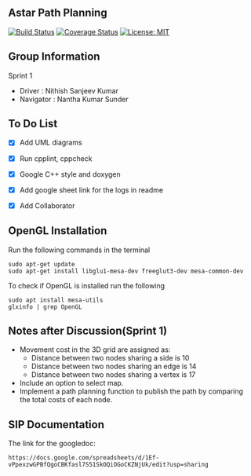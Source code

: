 ## Astar Path Planning

[![Build Status](https://travis-ci.org/NithishkumarS/Astar-Path_planning.svg?branch=master)](https://travis-ci.org/NithishkumarS/Astar-Path_planning)
[![Coverage Status](https://coveralls.io/repos/github/NithishkumarS/Astar-Path_planning/badge.svg?branch=master)](https://coveralls.io/github/NithishkumarS/Astar-Path_planning?branch=master)
[![License: MIT](https://img.shields.io/badge/License-MIT-yellow.svg)](https://opensource.org/licenses/MIT)

## Group Information

Sprint 1

 - Driver : Nithish Sanjeev Kumar
 - Navigator : Nantha Kumar Sunder

## To Do List

 - [x]  Add UML diagrams 
 - [x]  Run cpplint, cppcheck
 - [x]  Google C++ style and doxygen
 - [x]  Add google sheet link for the logs in readme
 - [X]  Add Collaborator


## OpenGL Installation

Run the following commands in the terminal
```
sudo apt-get update
sudo apt-get install libglu1-mesa-dev freeglut3-dev mesa-common-dev
```

To check if OpenGL is installed run the following

```
sudo apt install mesa-utils
glxinfo | grep OpenGL
```

## Notes after Discussion(Sprint 1)

 - Movement cost in the 3D grid are assigned as:
	- Distance between two nodes sharing a side is 10
	- Distance between two nodes sharing an edge is 14
	- Distance between two nodes sharing a vertex is 17
 - Include an option to select map.
 - Implement a path planning function to publish the path by comparing the total costs of each node.


## SIP Documentation

The link for the googledoc:

```
https://docs.google.com/spreadsheets/d/1Ef-vPpexzwGPBfQgoCBKfasl7S51SkOQiOGoCKZNjUk/edit?usp=sharing
```


